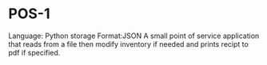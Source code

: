 # POS-1
Language: Python storage Format:JSON A small point of service application that reads from a file then modify inventory if needed and prints recipt to pdf if specified.
